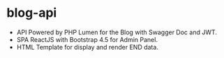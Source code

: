# blog-api

- API Powered by PHP Lumen for the Blog with Swagger Doc and JWT.
- SPA ReactJS with Bootstrap 4.5 for Admin Panel.
- HTML Template for display and render END data.


